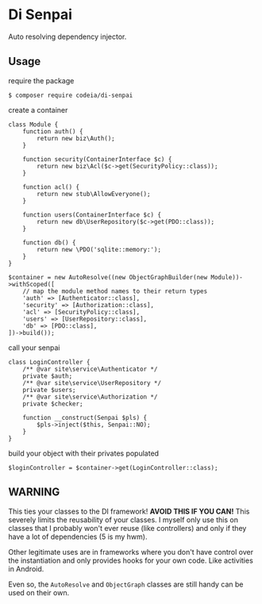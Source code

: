 Di Senpai
=========
Auto resolving dependency injector.

Usage
-----
require the package

    $ composer require codeia/di-senpai

create a container

```lang=php
class Module {
    function auth() {
        return new biz\Auth();
    }

    function security(ContainerInterface $c) {
        return new biz\Acl($c->get(SecurityPolicy::class));
    }

    function acl() {
        return new stub\AllowEveryone();
    }

    function users(ContainerInterface $c) {
        return new db\UserRepository($c->get(PDO::class));
    }

    function db() {
        return new \PDO('sqlite::memory:');
    }
}

$container = new AutoResolve((new ObjectGraphBuilder(new Module))->withScoped([
    // map the module method names to their return types
    'auth' => [Authenticator::class],
    'security' => [Authorization::class],
    'acl' => [SecurityPolicy::class],
    'users' => [UserRepository::class],
    'db' => [PDO::class],
])->build());
```

call your senpai

```lang=php
class LoginController {
    /** @var site\service\Authenticator */
    private $auth;
    /** @var site\service\UserRepository */
    private $users;
    /** @var site\service\Authorization */
    private $checker;

    function __construct(Senpai $pls) {
        $pls->inject($this, Senpai::NO);
    }
}
```

build your object with their privates populated

```lang=php
$loginController = $container->get(LoginController::class);
```

WARNING
-------
This ties your classes to the DI framework! **AVOID THIS IF YOU CAN!** This
severely limits the reusability of your classes. I myself only use this on
classes that I probably won't ever reuse (like controllers) and only if they
have a lot of dependencies (5 is my hwm).

Other legitimate uses are in frameworks where you don't have control over the
instantiation and only provides hooks for your own code. Like activities in
Android.

Even so, the `AutoResolve` and `ObjectGraph` classes are still handy can be
used on their own.
